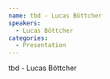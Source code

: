```yaml
--- 
name: tbd - Lucas Böttcher 
speakers: 
  - Lucas Böttcher
categories:
  - Presentation
---
```


tbd - Lucas Böttcher